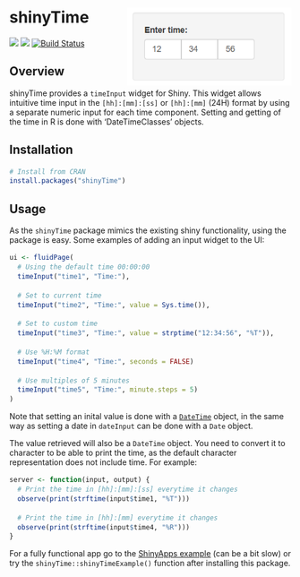 
<!-- README.md is generated from README.Rmd. Please edit that file -->

# shinyTime <a href='https://burgerga.shinyapps.io/shinyTimeExample/' target="_blank"><img src='man/figures/timeInput.png' align="right" height="138.5" /></a>

![](http://www.r-pkg.org/badges/version/shinyTime)
![](http://cranlogs.r-pkg.org/badges/grand-total/shinyTime) [![Build
Status](https://travis-ci.org/burgerga/shinyTime.svg?branch=master)](https://travis-ci.org/burgerga/shinyTime)

## Overview

shinyTime provides a `timeInput` widget for Shiny. This widget allows
intuitive time input in the `[hh]:[mm]:[ss]` or `[hh]:[mm]` (24H) format
by using a separate numeric input for each time component. Setting and
getting of the time in R is done with ‘DateTimeClasses’ objects.

## Installation

``` r
# Install from CRAN
install.packages("shinyTime")
```

## Usage

As the `shinyTime` package mimics the existing shiny functionality,
using the package is easy. Some examples of adding an input widget to
the UI:

``` r
ui <- fluidPage(
  # Using the default time 00:00:00
  timeInput("time1", "Time:"),

  # Set to current time
  timeInput("time2", "Time:", value = Sys.time()),

  # Set to custom time 
  timeInput("time3", "Time:", value = strptime("12:34:56", "%T")),
  
  # Use %H:%M format
  timeInput("time4", "Time:", seconds = FALSE)
  
  # Use multiples of 5 minutes
  timeInput("time5", "Time:", minute.steps = 5)
)
```

Note that setting an inital value is done with a
[`DateTime`](https://www.rdocumentation.org/packages/base/topics/DateTimeClasses)
object, in the same way as setting a date in `dateInput` can be done
with a `Date` object.

The value retrieved will also be a `DateTime` object. You need to
convert it to character to be able to print the time, as the default
character representation does not include time. For example:

``` r
server <- function(input, output) {
  # Print the time in [hh]:[mm]:[ss] everytime it changes
  observe(print(strftime(input$time1, "%T")))
  
  # Print the time in [hh]:[mm] everytime it changes
  observe(print(strftime(input$time4, "%R")))
}
```

For a fully functional app go to the [ShinyApps
example](https://burgerga.shinyapps.io/shinyTimeExample/) (can be a bit
slow) or try the `shinyTime::shinyTimeExample()` function after
installing this package.
